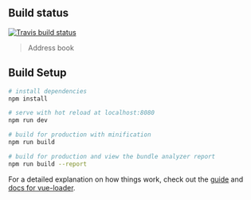 ## Build status
[![Travis build status](https://travis-ci.org/drawnhermanic/address.svg?branch=master)](https://travis-ci.org/drawnhermanic/address)

> Address book

## Build Setup

``` bash
# install dependencies
npm install

# serve with hot reload at localhost:8080
npm run dev

# build for production with minification
npm run build

# build for production and view the bundle analyzer report
npm run build --report
```

For a detailed explanation on how things work, check out the [guide](http://vuejs-templates.github.io/webpack/) and [docs for vue-loader](http://vuejs.github.io/vue-loader).

